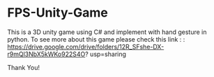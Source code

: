 # FPS-Unity-Game

This is a 3D unity game using C# and implement with hand gesture in python. 
To see more about this game please check this link : : https://drive.google.com/drive/folders/12R_SFshe-DX-r9mQl3NbX5kWKo922S4O?
usp=sharing

Thank You!
